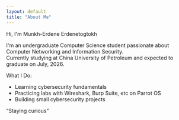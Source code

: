 ```yaml
---
layout: default
title: "About Me"
---
```

Hi, I'm Munkh-Erdene Erdenetogtokh

I'm an undergraduate Computer Science student passionate about Computer Networking and Information Security.  
Currently studying at China University of Petroleum and expected to graduate on July, 2026.

What I Do:
- Learning cybersecurity fundamentals  
- Practicing labs with Wireshark, Burp Suite, etc on Parrot OS  
- Building small cybersecurity projects  

“Staying curious”
